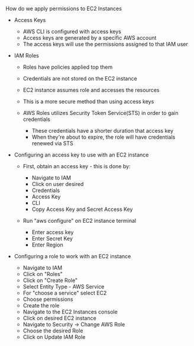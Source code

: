 How do we apply permissions to EC2 Instances

- Access Keys
    
    - AWS CLI is configured with access keys
    - Access keys are generated by a specific AWS account
    - The access keys will use the permissions assigned to that IAM user
- IAM Roles
    
    - Roles have policies applied top them
    - Credentials are not stored on the EC2 instance
    - EC2 instance assumes role and accesses the resources
    - This is a more secure method than using access keys
    - AWS Roles utilizes Security Token Service(STS) in order to gain credentials
        
        - These credentials have a shorter duration that access key
        - When they're about to expire, the role will have credentials renewed via STS
- Configuring an access key to use with an EC2 instance
    
    - First, obtain an access key - this is done by:
        
        - Navigate to IAM
        - Click on user desired
        - Credentials
        - Access Key
        - CLI
        - Copy Access Key and Secret Access Key
    - Run "aws configure" on EC2 instance terminal
        
        - Enter access key
        - Enter Secret Key
        - Enter Region
- Configuring a role to work with an EC2 instance
    
    - Navigate to IAM
    - Click on "Roles"
    - Click on "Create Role"
    - Select Entity Type - AWS Service
    - For "choose a service" select EC2
    - Choose permissions
    - Create the role
    - Navigate to the EC2 Instances console
    - Click on desired EC2 instance
    - Navigate to Security -> Change AWS Role
    - Choose the desired Role
    - Click on Update IAM Role